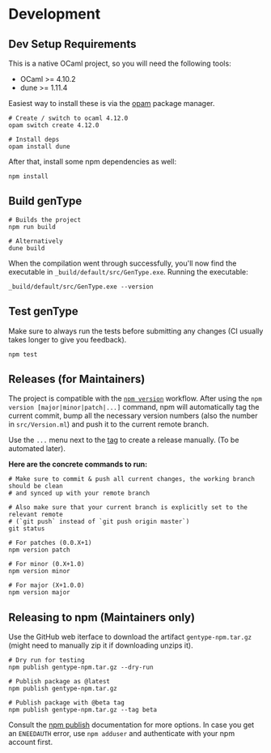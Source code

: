 # Development

## Dev Setup Requirements

This is a native OCaml project, so you will need the following tools:
- OCaml >= 4.10.2
- dune >= 1.11.4

Easiest way to install these is via the [opam](https://opam.ocaml.org/doc/Install.html) package manager.

```
# Create / switch to ocaml 4.12.0
opam switch create 4.12.0

# Install deps
opam install dune
```

After that, install some npm dependencies as well:

```
npm install
```

## Build genType

```
# Builds the project
npm run build

# Alternatively
dune build
```

When the compilation went through successfully, you'll now find the executable in `_build/default/src/GenType.exe`.
Running the executable:

```
_build/default/src/GenType.exe --version
```

## Test genType

Make sure to always run the tests before submitting any changes (CI usually takes
longer to give you feedback).

```
npm test
```

## Releases (for Maintainers)

The project is compatible with the [`npm
version`](https://docs.npmjs.com/cli/version) workflow. After using the `npm
version [major|minor|patch|...]` command, npm will automatically tag the
current commit, bump all the necessary version numbers (also the number in
`src/Version.ml`) and push it to the current remote branch.

Use the `...` menu next to the [tag](https://github.com/rescript-association/genType/tags) to create a release manually. (To be automated later).

**Here are the concrete commands to run:**

```
# Make sure to commit & push all current changes, the working branch should be clean
# and synced up with your remote branch

# Also make sure that your current branch is explicitly set to the relevant remote
# (`git push` instead of `git push origin master`)
git status

# For patches (0.0.X+1)
npm version patch

# For minor (0.X+1.0)
npm version minor

# For major (X+1.0.0)
npm version major
```

## Releasing to npm (Maintainers only)

Use the GitHub web iterface to download the artifact `gentype-npm.tar.gz` (might need to manually zip it if downloading unzips it).

```
# Dry run for testing
npm publish gentype-npm.tar.gz --dry-run

# Publish package as @latest
npm publish gentype-npm.tar.gz

# Publish package with @beta tag
npm publish gentype-npm.tar.gz --tag beta
```

Consult the [npm publish](https://docs.npmjs.com/cli/publish) documentation for more options.
In case you get an `ENEEDAUTH` error, use `npm adduser` and authenticate with your npm account first.
